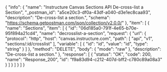 {
  "info": {
    "name": "Instructure Canvas Sections API De-cross-list a Section",
    "_postman_id": "a5ce20c3-df0a-43df-a040-d3e1ec8caa93",
    "description": "De-cross-list a section.",
    "schema": "https://schema.getpostman.com/json/collection/v2.0.0/"
  },
  "item": [
    {
      "name": "Sections",
      "item": [
        {
          "id": "06d185a0-791f-4e65-b70e-95f894a21cd4",
          "name": "decrosslist-a-section",
          "request": {
            "url": {
              "protocol": "http",
              "host": "canvas.instructure.com",
              "path": [
                "api",
                "v1",
                "sections/:id/crosslist"
              ],
              "variable": [
                {
                  "id": "id",
                  "value": "id",
                  "type": "string"
                }
              ]
            },
            "method": "DELETE",
            "body": {
              "mode": "raw"
            },
            "description": "De-cross-list a section."
          },
          "response": [
            {
              "status": "OK",
              "code": 200,
              "name": "Response_200",
              "id": "f9a83d94-c212-407d-bff2-c780c89a08a3"
            }
          ]
        }
      ]
    }
  ]
}